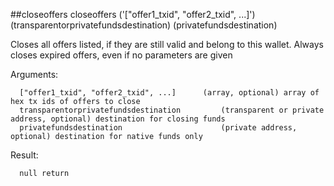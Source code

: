 ##closeoffers
closeoffers ('["offer1_txid", "offer2_txid", ...]') (transparentorprivatefundsdestination) (privatefundsdestination)

Closes all offers listed, if they are still valid and belong to this wallet.
Always closes expired offers, even if no parameters are given


Arguments:
```
  ["offer1_txid", "offer2_txid", ...]      (array, optional) array of hex tx ids of offers to close
  transparentorprivatefundsdestination         (transparent or private address, optional) destination for closing funds
  privatefundsdestination                      (private address, optional) destination for native funds only

```
Result:
```
  null return

```
